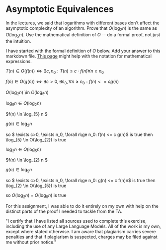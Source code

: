 # Asymptotic Equivalences

In the lectures, we said that logarithms with different bases don't affect the
asymptotic complexity of an algorithm. Prove that $O(\log_{2} n)$ is the same as
$O(\log_{5} n)$. Use the mathematical definition of $O$ -- do a formal proof,
not just the intuition.

I have started with the formal definition of $O$ below. Add your answer to this
markdown file. [This
page](https://docs.github.com/en/get-started/writing-on-github/working-with-advanced-formatting/writing-mathematical-expressions)
might help with the notation for mathematical expressions.

$T(n) \in O(f(n)) \iff \exists c, n_0: T(n) \leq c \cdot f(n) \forall n \geq n_0$

$f(n)\in O(g(n)) \iff \exists c>0, \exists n_0, \forall n\ge n_0: f(n) <= c g(n)$

$O(\log_{2} n)$ \in $O(\log_{5} n)$

$\log_{5} n \in O(\log_{2} n)$

$f(n) \in \log_{5} n $

$g(n) \in \log_{2} n$

so $ \exists c>0, \exists n_0, \forall n\ge n_0: f(n) <= c g(n)$ is true
then \log_{5} \in O(\log_{2}) is true

$\log_{2} n \in O(\log_{5} n)$

$f(n) \in \log_{2} n $

$g(n) \in \log_{5} n$

so $ \exists c>0, \exists n_0, \forall n\ge n_0: g(n) <= c f(n)n$ is true
then \log_{2} \in O(\log_{5}) is true

so $O(\log_{2} n)$ = $O(\log_{5} n)$ is true

For this assignment, I was able to do it entirely on my own with help on the distinct parts of the proof I needed to tackle from the TA.

"I certify that I have listed all sources used to complete this exercise, including the use of any Large Language Models. All of the work is my own, except where stated otherwise. I am aware that plagiarism carries severe penalties and that if plagiarism is suspected, charges may be filed against me without prior notice."


